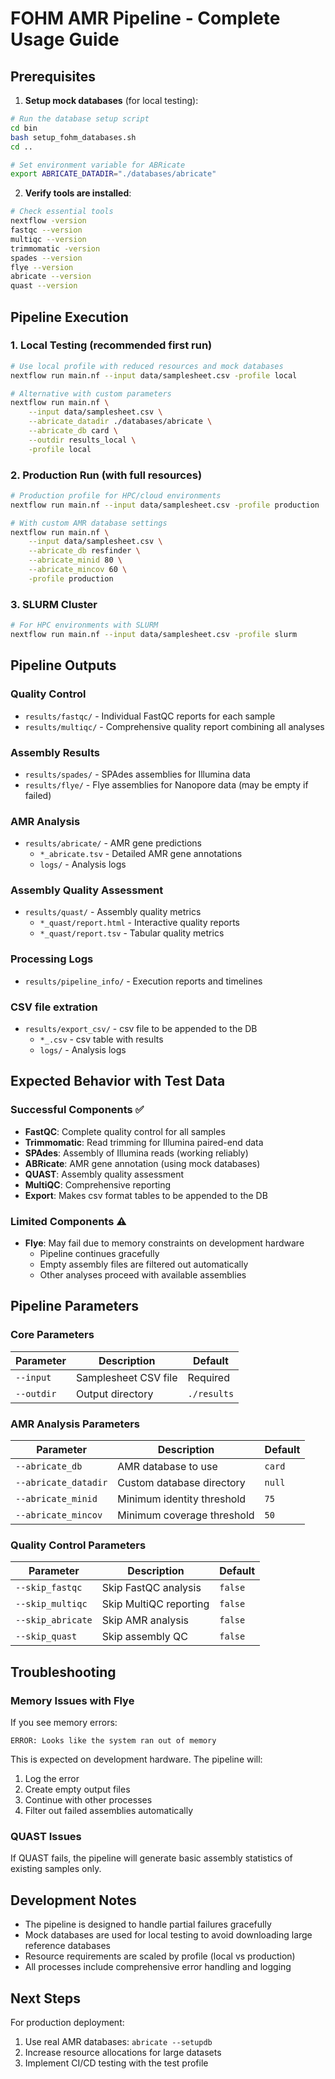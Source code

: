 # FOHM AMR Pipeline - Complete Usage Guide

## Prerequisites

1. **Setup mock databases** (for local testing):
```bash
# Run the database setup script
cd bin
bash setup_fohm_databases.sh
cd ..

# Set environment variable for ABRicate
export ABRICATE_DATADIR="./databases/abricate"
```

2. **Verify tools are installed**:
```bash
# Check essential tools
nextflow -version
fastqc --version
multiqc --version
trimmomatic -version
spades --version
flye --version
abricate --version
quast --version
```

## Pipeline Execution

### 1. Local Testing (recommended first run)
```bash
# Use local profile with reduced resources and mock databases
nextflow run main.nf --input data/samplesheet.csv -profile local

# Alternative with custom parameters
nextflow run main.nf \
    --input data/samplesheet.csv \
    --abricate_datadir ./databases/abricate \
    --abricate_db card \
    --outdir results_local \
    -profile local
```

### 2. Production Run (with full resources)
```bash
# Production profile for HPC/cloud environments
nextflow run main.nf --input data/samplesheet.csv -profile production

# With custom AMR database settings
nextflow run main.nf \
    --input data/samplesheet.csv \
    --abricate_db resfinder \
    --abricate_minid 80 \
    --abricate_mincov 60 \
    -profile production
```

### 3. SLURM Cluster
```bash
# For HPC environments with SLURM
nextflow run main.nf --input data/samplesheet.csv -profile slurm
```

## Pipeline Outputs

### Quality Control
- `results/fastqc/` - Individual FastQC reports for each sample
- `results/multiqc/` - Comprehensive quality report combining all analyses

### Assembly Results
- `results/spades/` - SPAdes assemblies for Illumina data
- `results/flye/` - Flye assemblies for Nanopore data (may be empty if failed)

### AMR Analysis
- `results/abricate/` - AMR gene predictions
  - `*_abricate.tsv` - Detailed AMR gene annotations
  - `logs/` - Analysis logs

### Assembly Quality Assessment
- `results/quast/` - Assembly quality metrics
  - `*_quast/report.html` - Interactive quality reports
  - `*_quast/report.tsv` - Tabular quality metrics

### Processing Logs
- `results/pipeline_info/` - Execution reports and timelines

### CSV file extration
- `results/export_csv/` - csv file to be appended to the DB
  - `*_.csv` - csv table with results
  - `logs/` - Analysis logs

## Expected Behavior with Test Data

### Successful Components ✅
- **FastQC**: Complete quality control for all samples
- **Trimmomatic**: Read trimming for Illumina paired-end data
- **SPAdes**: Assembly of Illumina reads (working reliably)
- **ABRicate**: AMR gene annotation (using mock databases)
- **QUAST**: Assembly quality assessment
- **MultiQC**: Comprehensive reporting
- **Export**: Makes csv format tables to be appended to the DB

### Limited Components ⚠️
- **Flye**: May fail due to memory constraints on development hardware
  - Pipeline continues gracefully
  - Empty assembly files are filtered out automatically
  - Other analyses proceed with available assemblies

## Pipeline Parameters

### Core Parameters
| Parameter | Description | Default |
|-----------|-------------|---------|
| `--input` | Samplesheet CSV file | Required |
| `--outdir` | Output directory | `./results` |

### AMR Analysis Parameters
| Parameter | Description | Default |
|-----------|-------------|---------|
| `--abricate_db` | AMR database to use | `card` |
| `--abricate_datadir` | Custom database directory | `null` |
| `--abricate_minid` | Minimum identity threshold | `75` |
| `--abricate_mincov` | Minimum coverage threshold | `50` |

### Quality Control Parameters
| Parameter | Description | Default |
|-----------|-------------|---------|
| `--skip_fastqc` | Skip FastQC analysis | `false` |
| `--skip_multiqc` | Skip MultiQC reporting | `false` |
| `--skip_abricate` | Skip AMR analysis | `false` |
| `--skip_quast` | Skip assembly QC | `false` |

## Troubleshooting

### Memory Issues with Flye
If you see memory errors:
```
ERROR: Looks like the system ran out of memory
```
This is expected on development hardware. The pipeline will:
1. Log the error
2. Create empty output files
3. Continue with other processes
4. Filter out failed assemblies automatically

### QUAST Issues
If QUAST fails, the pipeline will generate basic assembly statistics of existing samples only.

## Development Notes

- The pipeline is designed to handle partial failures gracefully
- Mock databases are used for local testing to avoid downloading large reference databases
- Resource requirements are scaled by profile (local vs production)
- All processes include comprehensive error handling and logging

## Next Steps

For production deployment:
1. Use real AMR databases: `abricate --setupdb`
2. Increase resource allocations for large datasets
3. Implement CI/CD testing with the test profile